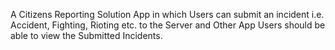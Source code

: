 A Citizens Reporting Solution App in which Users can submit an incident i.e. Accident, Fighting, Rioting etc. to the Server and Other App Users should be able to view the Submitted Incidents.

